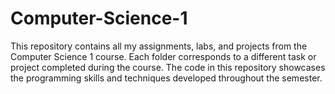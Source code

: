# Computer-Science-1
This repository contains all my assignments, labs, and projects from the Computer Science 1 course. Each folder corresponds to a different task or project completed during the course. The code in this repository showcases the programming skills and techniques developed throughout the semester.
